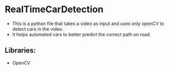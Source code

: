# RealTimeCarDetection

* This is a python file that takes a video as input and uses only openCV to detect cars in the video.
* It helps automated cars to better predict the correct path on road.

 ## Libraries:
  * OpenCV
